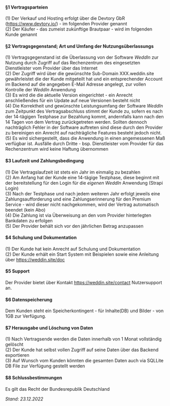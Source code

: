 #### §1 Vertragsparteien

(1) Der Verkauf und Hosting erfolgt über die Devtory GbR (https://www.devtory.io/) - im folgenden Provider genannt  
(2) Der Käufer - das zumeist zukünftige Brautpaar - wird im folgenden Kunde genannt

#### §2 Vertragsgegenstand; Art und Umfang der Nutzungsüberlassungs

(1) Vertragsgegenstand ist die Überlassung von der Software _WeddIn_ zur Nutzung durch Zugriff auf das Rechenzentrum des eingesetzten Dienstleister vom Provider über das Internet  
(2) Der Zugriff wird über die gewünschte Sub-Domain XXX.weddin.site gewährleistet die der Kunde mitgeteilt hat und ein entsprechender Account im Backend auf die angegeben E-Mail Adresse angelegt, zur vollen Kontrolle der _WeddIn_ Anwendung  
(3) Es wird die die aktuelle Version eingerichtet - ein Anrecht anschließendes für ein Update auf neue Versionen besteht nicht  
(4) Die Korrektheit und gewünschte Leistungsumfang der Software _WeddIn_ zum Zeitpunkt des Vertragsabschluss stimmt der Kunde zu, sofern es nach der 14-tägigen Testphase zur Bezahlung kommt, andernfalls kann nach den 14 Tagen von dem Vertrag zurückgetreten werden. Sollten dennoch nachträglich Fehler in der Software auftreten sind diese durch den Provider zu bereinigen ein Anrecht auf nachträgliche Features besteht jedoch nicht.  
(5) Es wird sichergestellt, dass die Anwendung in einen angemessenen Maß verfügbar ist. Ausfälle durch Dritte - bsp. Dienstleister vom Provider für das Rechenzentrum wird keine Haftung übernommen

#### $3 Laufzeit und Zahlungsbedingung

(1) Die Vertragslaufzeit ist stets ein Jahr im einmalig zu bezahlen  
(2) Am Anfang hat der Kunde eine 14-tägige Testphase, diese beginnt mit der bereitstellung für den Login für die _eigenen_ _WeddIn_ Anwendung (Strapi Login)  
(3) Nach der Testphase und nach jedem weiteren Jahr erfolgt jeweils eine Zahlungsaufforderung und eine Zahlungserinnerung für den Premium Service - wird dieser nicht nachgekommen, wird der Vertrag automatisch beendet (kein Abo)  
(4) Die Zahlung ist via Überweisung an den vom Provider hinterlegten Bankdaten zu erfolgen  
(5) Der Provider behält sich vor den jährlichen Betrag anzupassen

#### $4 Schulung und Dokumentation

(1) Der Kunde hat kein Anrecht auf Schulung und Dokumentation  
(2) Der Kunde erhält ein Start System mit Beispielen sowie eine Anleitung über https://weddin.site/doc

#### $5 Support

Der Provider bietet über Kontakt https://weddin.site/contact Nutzersupport an.

#### $6 Datenspeicherung

Dem Kunden steht ein Speicherkontingent - für Inhalte(DB) und Bilder - von 1GB zur Verfügung.

#### $7 Herausgabe und Löschung von Daten

(1) Nach Vertragsende werden die Daten innerhalb von 1 Monat vollständig gelöscht  
(2) Der Kunde hat selbst vollen Zugriff auf seine Daten über das Backend exportieren  
(3) Auf Wunsch vom Kunden könnten die gesamten Daten auch via SQLLite DB File zur Verfügung gestellt werden

#### $8 Schlussbestimmungen

Es gilt das Recht der Bundesrepublik Deutschland

_Stand: 23.12.2022_
